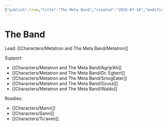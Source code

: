 ```yaml
---
{"publish":true,"title":"The Meta Band","created":"2025-07-16","modified":"2025-07-22T22:58:44.027+02:00","published":"2025-07-16","cssclasses":""}
---
```


# The Band

Lead: [[Characters/Metatron and The Meta Band/Metatron]]

Support:
- [[Characters/Metatron and The Meta Band/Agrip’Ah]]
- [[Characters/Metatron and The Meta Band/Dr. Egbert]]
- [[Characters/Metatron and The Meta Band/SmogEater]]
- [[Characters/Metatron and The Meta Band/Szuszi]]
- [[Characters/Metatron and The Meta Band/Waldo]]

Roadies:
- [[Characters/Manni]]
- [[Characters/Sanni]]
- [[Characters/Tu’aven]]

